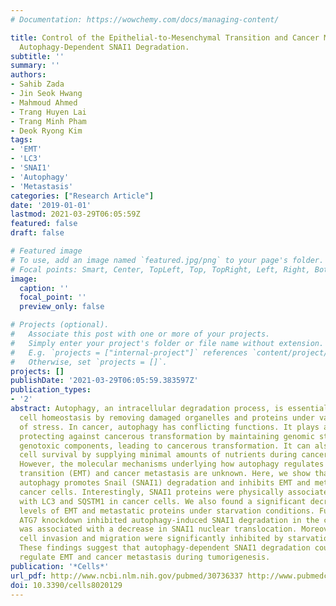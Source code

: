 ```yaml
---
# Documentation: https://wowchemy.com/docs/managing-content/

title: Control of the Epithelial-to-Mesenchymal Transition and Cancer Metastasis by
  Autophagy-Dependent SNAI1 Degradation.
subtitle: ''
summary: ''
authors:
- Sahib Zada
- Jin Seok Hwang
- Mahmoud Ahmed
- Trang Huyen Lai
- Trang Minh Pham
- Deok Ryong Kim
tags:
- 'EMT'
- 'LC3'
- 'SNAI1'
- 'Autophagy'
- 'Metastasis'
categories: ["Research Article"]
date: '2019-01-01'
lastmod: 2021-03-29T06:05:59Z
featured: false
draft: false

# Featured image
# To use, add an image named `featured.jpg/png` to your page's folder.
# Focal points: Smart, Center, TopLeft, Top, TopRight, Left, Right, BottomLeft, Bottom, BottomRight.
image:
  caption: ''
  focal_point: ''
  preview_only: false

# Projects (optional).
#   Associate this post with one or more of your projects.
#   Simply enter your project's folder or file name without extension.
#   E.g. `projects = ["internal-project"]` references `content/project/deep-learning/index.md`.
#   Otherwise, set `projects = []`.
projects: []
publishDate: '2021-03-29T06:05:59.383597Z'
publication_types:
- '2'
abstract: Autophagy, an intracellular degradation process, is essential for maintaining
  cell homeostasis by removing damaged organelles and proteins under various conditions
  of stress. In cancer, autophagy has conflicting functions. It plays a key role in
  protecting against cancerous transformation by maintaining genomic stability against
  genotoxic components, leading to cancerous transformation. It can also promote cancer
  cell survival by supplying minimal amounts of nutrients during cancer progression.
  However, the molecular mechanisms underlying how autophagy regulates the epithelial-to-mesenchymal
  transition (EMT) and cancer metastasis are unknown. Here, we show that starvation-induced
  autophagy promotes Snail (SNAI1) degradation and inhibits EMT and metastasis in
  cancer cells. Interestingly, SNAI1 proteins were physically associated and colocalized
  with LC3 and SQSTM1 in cancer cells. We also found a significant decrease in the
  levels of EMT and metastatic proteins under starvation conditions. Furthermore,
  ATG7 knockdown inhibited autophagy-induced SNAI1 degradation in the cytoplasm, which
  was associated with a decrease in SNAI1 nuclear translocation. Moreover, cancer
  cell invasion and migration were significantly inhibited by starvation-induced autophagy.
  These findings suggest that autophagy-dependent SNAI1 degradation could specifically
  regulate EMT and cancer metastasis during tumorigenesis.
publication: '*Cells*'
url_pdf: http://www.ncbi.nlm.nih.gov/pubmed/30736337 http://www.pubmedcentral.nih.gov/articlerender.fcgi?artid=PMC6406636
doi: 10.3390/cells8020129
---
```


